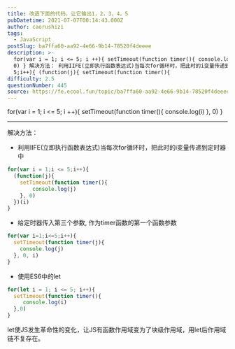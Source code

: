 ```yaml
---
title: 改造下面的代码，让它输出1，2，3，4，5
pubDatetime: 2021-07-07T00:14:43.000Z
author: caorushizi
tags:
  - JavaScript
postSlug: ba7ffa60-aa92-4e66-9b14-78520f4deeee
description: >-
  for(var i = 1; i <= 5; i ++){ setTimeout(function timer(){ console.log(i) },
  0) } 解决方法： 利用IIFE(立即执行函数表达式)当每次for循环时，把此时的i变量传递到定时器中 for(var i = 1;i <=
  5;i++){ (function(j){ setTimeout(function timer(){ 
difficulty: 2.5
questionNumber: 445
source: https://fe.ecool.fun/topic/ba7ffa60-aa92-4e66-9b14-78520f4deeee
---
```


for(var i = 1; i <= 5; i ++){
  setTimeout(function timer(){
  	console.log(i)
  }, 0)
}

---

解决方法：

* 利用IIFE(立即执行函数表达式)当每次for循环时，把此时的i变量传递到定时器中

```js
for(var i = 1;i <= 5;i++){
  (function(j){
    setTimeout(function timer(){
    	console.log(j)
    }, 0)
  })(i)
}

```

* 给定时器传入第三个参数, 作为timer函数的第一个函数参数

```js
for(var i=1;i<=5;i++){
  setTimeout(function timer(j){
  	console.log(j)
  }, 0, i)
}
```

* 使用ES6中的let
```js
for(let i = 1; i <= 5; i++){
  setTimeout(function timer(){
 	 console.log(i)
  },0)
}

```
let使JS发生革命性的变化，让JS有函数作用域变为了块级作用域，用let后作用域链不复存在。


